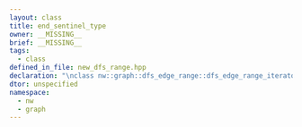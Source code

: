 ```yaml
---
layout: class
title: end_sentinel_type
owner: __MISSING__
brief: __MISSING__
tags:
  - class
defined_in_file: new_dfs_range.hpp
declaration: "\nclass nw::graph::dfs_edge_range::dfs_edge_range_iterator::end_sentinel_type;"
dtor: unspecified
namespace:
  - nw
  - graph
---
```

